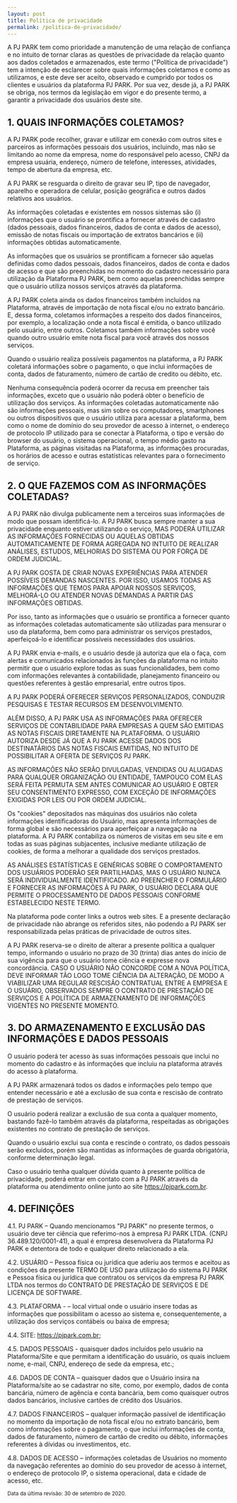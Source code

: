 ```yaml
---
layout: post
title: Política de privacidade
permalink: /politica-de-privacidade/
---
```


A PJ PARK tem como prioridade a manutenção de uma relação de confiança e no intuito de tornar claras as questões de privacidade da relação quanto aos dados coletados e armazenados, este termo ("Política de privacidade") tem a intenção de esclarecer sobre quais informações coletamos e como as utilizamos, e este deve ser aceito, observado e cumprido por todos os clientes e usuários da plataforma PJ PARK. Por sua vez, desde já, a PJ PARK se obriga, nos termos da legislação em vigor e do presente termo, a garantir a privacidade dos usuários deste site. 

## 1. QUAIS INFORMAÇÕES COLETAMOS? 

A PJ PARK pode recolher, gravar e utilizar em conexão com outros sites e parceiros as informações pessoais dos usuários, incluindo, mas não se limitando ao nome da empresa, nome do responsável pelo acesso, CNPJ da empresa usuária, endereço, número de telefone, interesses, atividades, tempo de abertura da empresa, etc.

A PJ PARK se resguarda o direito de gravar seu IP, tipo de navegador, aparelho e operadora de celular, posição geográfica e outros dados relativos aos usuários.

As informações coletadas e existentes em nossos sistemas são (i) informações que o usuário se prontifica a fornecer através de cadastro (dados pessoais, dados financeiros, dados de conta e dados de acesso), emissão de notas fiscais ou importação de extratos bancários e (ii) informações obtidas automaticamente.

As informações que os usuários se prontificam a fornecer são aquelas definidas como dados pessoais, dados financeiros, dados de conta e dados de acesso e que são preenchidas no momento do cadastro necessário para utilização da Plataforma PJ PARK, bem como aquelas preenchidas sempre que o usuário utiliza nossos serviços através da plataforma.

A PJ PARK coleta ainda os dados financeiros também incluídos na Plataforma, através de importação de nota fiscal e/ou no extrato bancário. E, dessa forma, coletamos informações a respeito dos dados financeiros, por exemplo, a localização onde a nota fiscal é emitida, o banco utilizado pelo usuário, entre outros. Coletamos também informações sobre você quando outro usuário emite nota fiscal para você através dos nossos serviços.

Quando o usuário realiza possíveis pagamentos na plataforma, a PJ PARK coletará informações sobre o pagamento, o que inclui informações de conta, dados de faturamento, número de cartão de credito ou débito, etc.

Nenhuma consequência poderá ocorrer da recusa em preencher tais informações, exceto que o usuário não poderá obter o benefício de utilização dos serviços. 
As informações coletadas automaticamente não são informações pessoais, mas sim sobre os computadores, smartphones ou outros dispositivos que o usuário utiliza para acessar a plataforma, bem como o nome de domínio do seu provedor de acesso à internet, o endereço de protocolo IP utilizado para se conectar à Plataforma, o tipo e versão do browser do usuário, o sistema operacional, o tempo médio gasto na Plataforma, as páginas visitadas na Plataforma, as informações procuradas, os horários de acesso e outras estatísticas relevantes para o fornecimento de serviço. 

## 2. O QUE FAZEMOS COM AS INFORMAÇÕES COLETADAS? 

A PJ PARK não divulga publicamente nem a terceiros suas informações de modo que possam identificá-lo. A PJ PARK busca sempre manter a sua privacidade enquanto estiver utilizando o serviço, MAS PODERÁ UTILIZAR AS INFORMAÇÕES FORNECIDAS OU AQUELAS OBTIDAS AUTOMATICAMENTE DE FORMA AGREGADA NO INTUITO DE REALIZAR ANÁLISES, ESTUDOS, MELHORIAS DO SISTEMA OU POR FORÇA DE ORDEM JUDICIAL.

A PJ PARK GOSTA DE CRIAR NOVAS EXPERIÊNCIAS PARA ATENDER POSSÍVEIS DEMANDAS NASCENTES. POR ISSO, USAMOS TODAS AS INFORMAÇÕES QUE TEMOS PARA APOIAR NOSSOS SERVIÇOS, MELHORÁ-LO OU ATENDER NOVAS DEMANDAS A PARTIR DAS INFORMAÇÕES OBTIDAS.

Por isso, tanto as informações que o usuário se prontifica a fornecer quanto as informações coletadas automaticamente são utilizadas para mensurar o uso da plataforma, bem como para administrar os serviços prestados, aperfeiçoá-lo e identificar possíveis necessidades dos usuários.

A PJ PARK envia e-mails, e o usuário desde já autoriza que ela o faça, com alertas e comunicados relacionados às funções da plataforma no intuito permitir que o usuário explore todas as suas funcionalidades, bem como com informações relevantes à contabilidade, planejamento financeiro ou questões referentes à gestão empresarial, entre outros tipos.

A PJ PARK PODERÁ OFERECER SERVIÇOS PERSONALIZADOS, CONDUZIR PESQUISAS E TESTAR RECURSOS EM DESENVOLVIMENTO.

ALÉM DISSO, A PJ PARK USA AS INFORMAÇÕES PARA OFERECER SERVIÇOS DE CONTABILIDADE PARA EMPRESAS A QUEM SÃO EMITIDAS AS NOTAS FISCAIS DIRETAMENTE NA PLATAFORMA. O USUÁRIO AUTORIZA DESDE JÁ QUE A PJ PARK ACESSE DADOS DOS DESTINATÁRIOS DAS NOTAS FISCAIS EMITIDAS, NO INTUITO DE POSSIBILITAR A OFERTA DE SERVIÇOS PJ PARK.

AS INFORMAÇÕES NÃO SERÃO DIVULGADAS, VENDIDAS OU ALUGADAS PARA QUALQUER ORGANIZAÇÃO OU ENTIDADE, TAMPOUCO COM ELAS SERÁ FEITA PERMUTA SEM ANTES COMUNICAR AO USUÁRIO E OBTER SEU CONSENTIMENTO EXPRESSO, COM EXCEÇÃO DE INFORMAÇÕES EXIGIDAS POR LEIS OU POR ORDEM JUDICIAL.

Os "cookies" depositados nas máquinas dos usuários não coleta informações identificadoras do Usuário, mas apresenta informações de forma global e são necessários para aperfeiçoar a navegação na plataforma. A PJ PARK contabiliza os números de visitas em seu site e em todas as suas páginas subjacentes, inclusive mediante utilização de cookies, de forma a melhorar a qualidade dos serviços prestados.

AS ANÁLISES ESTATÍSTICAS E GENÉRICAS SOBRE O COMPORTAMENTO DOS USUÁRIOS PODERÃO SER PARTILHADAS, MAS O USUÁRIO NUNCA SERÁ INDIVIDUALMENTE IDENTIFICADO. 
AO PREENCHER O FORMULÁRIO E FORNECER AS INFORMAÇÕES À PJ PARK, O USUÁRIO DECLARA QUE PERMITE O PROCESSAMENTO DE DADOS PESSOAIS CONFORME ESTABELECIDO NESTE TERMO.

Na plataforma pode conter links a outros web sites. E a presente declaração de privacidade não abrange os referidos sites, não podendo a PJ PARK ser responsabilizada pelas práticas de privacidade de outros sites.

A PJ PARK reserva-se o direito de alterar a presente política a qualquer tempo, informando o usuário no prazo de 30 (trinta) dias antes do início de sua vigência para que o usuário tome ciência e expresse nova concordância. CASO O USUÁRIO NÃO CONCORDE COM A NOVA POLÍTICA, DEVE INFORMAR TÃO LOGO TOME CIÊNCIA DA ALTERAÇÃO, DE MODO A VIABILIZAR UMA REGULAR RESCISÃO CONTRATUAL ENTRE A EMPRESA E O USUÁRIO, OBSERVADOS SEMPRE O CONTRATO DE PRESTAÇÃO DE SERVIÇOS E A POLÍTICA DE ARMAZENAMENTO DE INFORMAÇÕES VIGENTES NO PRESENTE MOMENTO. 

## 3. DO ARMAZENAMENTO E EXCLUSÃO DAS INFORMAÇÕES E DADOS PESSOAIS 

O usuário poderá ter acesso às suas informações pessoais que inclui no momento do cadastro e às informações que incluiu na plataforma através do acesso à plataforma.

A PJ PARK armazenará todos os dados e informações pelo tempo que entender necessário e até a exclusão de sua conta e rescisão de contrato de prestação de serviços.

O usuário poderá realizar a exclusão de sua conta a qualquer momento, bastando fazê-lo também através da plataforma, respeitadas as obrigações existentes no contrato de prestação de serviços.

Quando o usuário exclui sua conta e rescinde o contrato, os dados pessoais serão excluídos, porém são mantidas as informações de guarda obrigatória, conforme determinação legal.

Caso o usuário tenha qualquer dúvida quanto à presente política de privacidade, poderá entrar em contato com a PJ PARK através da plataforma ou atendimento online junto ao site https://pjpark.com.br. 

## 4. DEFINIÇÕES

4.1. PJ PARK – Quando mencionamos "PJ PARK" no presente termos, o usuário deve ter ciência que referimo-nos à empresa PJ PARK LTDA. (CNPJ 36.489.120/0001-41), a qual é empresa desenvolvera da Plataforma PJ PARK e detentora de todo e qualquer direito relacionado a ela.

4.2. USUÁRIO – Pessoa física ou jurídica que aderiu aos termos e aceitou as condições da presente TERMO DE USO para utilização do sistema PJ PARK e Pessoa física ou jurídica que contratou os serviços da empresa PJ PARK LTDA nos termos do CONTRATO DE PRESTAÇÃO DE SERVIÇOS E DE LICENÇA DE SOFTWARE.

4.3. PLATAFORMA - – local virtual onde o usuário insere todas as informações que possibilitam o acesso ao sistema e, consequentemente, a utilização dos serviços contábeis ou baixa de empresa;

4.4. SITE: https://pjpark.com.br;

4.5. DADOS PESSOAIS - quaisquer dados incluídos pelo usuário na Plataforma/Site e que permitam a identificação do usuário, os quais incluem nome, e-mail, CNPJ, endereço de sede da empresa, etc.;

4.6. DADOS DE CONTA – quaisquer dados que o Usuário insira na Plataforma/site ao se cadastrar no site, como, por exemplo, dados de conta bancária, número de agência e conta bancária, bem como quaisquer outros dados bancários, inclusive cartões de crédito dos Usuários.

4.7. DADOS FINANCEIROS – qualquer informação passível de identificação no momento da importação de nota fiscal e/ou no extrato bancário, bem como informações sobre o pagamento, o que inclui informações de conta, dados de faturamento, número de cartão de credito ou débito, informações referentes à dívidas ou investimentos, etc.

4.8. DADOS DE ACESSO – informações coletadas de Usuários no momento da navegação referentes ao domínio do seu provedor de acesso à internet, o endereço de protocolo IP, o sistema operacional, data e cidade de acesso, etc. 

<small>Data da última revisão: 30 de setembro de 2020.</small>
